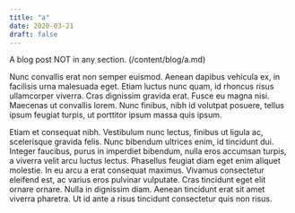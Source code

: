 ```yaml
---
title: "a"
date: 2020-03-21
draft: false
---
```


A blog post NOT in any section. (/content/blog/a.md)

Nunc convallis erat non semper euismod. Aenean dapibus vehicula ex, in facilisis urna malesuada eget.<!--more--> Etiam
luctus nunc quam, id rhoncus risus ullamcorper viverra. Cras dignissim gravida erat. Fusce eu magna nisi. Maecenas ut
convallis lorem. Nunc finibus, nibh id volutpat posuere, tellus ipsum feugiat turpis, ut porttitor ipsum massa quis
ipsum.

Etiam et consequat nibh. Vestibulum nunc lectus, finibus ut ligula ac, scelerisque gravida felis. Nunc bibendum ultrices
enim, id tincidunt dui. Integer faucibus, purus in imperdiet bibendum, nulla eros accumsan turpis, a viverra velit arcu
luctus lectus. Phasellus feugiat diam eget enim aliquet molestie. In eu arcu a erat consequat maximus. Vivamus
consectetur eleifend est, ac varius eros pulvinar vulputate. Cras tincidunt eget elit ornare ornare. Nulla in dignissim
diam. Aenean tincidunt erat sit amet viverra pharetra. Ut id ante a risus tincidunt consectetur quis non risus.

